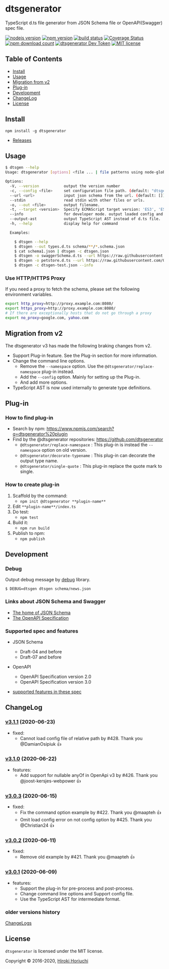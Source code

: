 # dtsgenerator

TypeScript d.ts file generator from JSON Schema file or OpenAPI(Swagger) spec file.

[![nodejs version](https://img.shields.io/node/v/dtsgenerator.svg)](#)
[![npm version](https://badge.fury.io/js/dtsgenerator.svg)](https://www.npmjs.com/package/dtsgenerator)
[![build status](https://travis-ci.org/horiuchi/dtsgenerator.svg?branch=master)](https://travis-ci.org/horiuchi/dtsgenerator)
[![Coverage Status](https://coveralls.io/repos/github/horiuchi/dtsgenerator/badge.svg?branch=master)](https://coveralls.io/github/horiuchi/dtsgenerator?branch=master)
[![npm download count](https://img.shields.io/npm/dt/dtsgenerator.svg)](https://www.npmjs.com/package/dtsgenerator)
[![dtsgenerator Dev Token](https://badge.devtoken.rocks/dtsgenerator)](https://devtoken.rocks/package/dtsgenerator)
[![MIT license](https://img.shields.io/npm/l/dtsgenerator.svg)](#)

## Table of Contents

- [Install](#install)
- [Usage](#usage)
- [Migration from v2](#migration-from-v2)
- [Plug-in](#plug-in)
- [Development](#development)
- [ChangeLog](#changelog)
- [License](#license)

## Install

    npm install -g dtsgenerator

- [Releases](https://github.com/horiuchi/dtsgenerator/releases)

## Usage

```sh
$ dtsgen --help
Usage: dtsgenerator [options] <file ... | file patterns using node-glob>

Options:
  -V, --version           output the version number
  -c, --config <file>     set configuration file path. (default: "dtsgen.json")
  --url <url>             input json schema from the url. (default: [])
  --stdin                 read stdin with other files or urls.
  -o, --out <file>        output filename.
  -t, --target <version>  Specify ECMAScript target version: 'ES3', 'ES5', 'ES2015', 'ES2016', 'ES2017', 'ES2018', 'ES2019', 'ES2020', or 'ESNEXT' (default).
  --info                  for developer mode. output loaded config and plugin details only.
  --output-ast            output TypeScript AST instead of d.ts file.
  -h, --help              display help for command

  Examples:

    $ dtsgen --help
    $ dtsgen --out types.d.ts schema/**/*.schema.json
    $ cat schema1.json | dtsgen -c dtsgen.json
    $ dtsgen -o swaggerSchema.d.ts --url https://raw.githubusercontent.com/OAI/OpenAPI-Specification/master/schemas/v2.0/schema.json
    $ dtsgen -o petstore.d.ts --url https://raw.githubusercontent.com/OAI/OpenAPI-Specification/master/examples/v2.0/yaml/petstore.yaml
    $ dtsgen -c dtsgen-test.json --info
```

### Use HTTP/HTTPS Proxy

If you need a proxy to fetch the schema, please set the following environment variables.

```bash
export http_proxy=http://proxy.example.com:8080/
export https_proxy=http://proxy.example.com:8080/
# If there are exceptionally hosts that do not go through a proxy
export no_proxy=google.com, yahoo.com
```

## Migration from v2

The dtsgenerator v3 has made the following braking changes from v2.

- Support Plug-in feature. See the Plug-in section for more information.
- Change the command line options.
    - Remove the `--namespace` option. Use the `@dtsgenerator/replace-namespace` plug-in instead.
    - Add the `--config` option. Mainly for setting up the Plug-in.
    - And add more options.
- TypeScript AST is now used internally to generate type definitions.


## Plug-in

### How to find plug-in

- Search by npm: https://www.npmjs.com/search?q=dtsgenerator%20plugin
- Find by the @dtsgenerator repositories: https://github.com/dtsgenerator
    - `@dtsgenerator/replace-namespace` : This plug-in is instead the `--namespace` option on old version.
    - `@dtsgenerator/decorate-typename` : This plug-in can decorate the output type name.
    - `@dtsgenerator/single-quote` : This plug-in replace the quote mark to single.

### How to create plug-in

1. Scaffold by the command:
    - `npm init @dtsgenerator **plugin-name**`
1. Edit `**plugin-name**/index.ts`
1. Do test:
    - `npm test`
1. Build it:
    - `npm run build`
1. Publish to npm:
    - `npm publish`

## Development

### Debug

Output debug message by [debug](https://www.npmjs.com/package/debug) library.

    $ DEBUG=dtsgen dtsgen schema/news.json


### Links about JSON Schema and Swagger

- [The home of JSON Schema](http://json-schema.org/)
- [The OpenAPI Specification](https://github.com/OAI/OpenAPI-Specification)

### Supported spec and features

- JSON Schema
  - Draft-04 and before
  - Draft-07 and before
- OpenAPI
  - OpenAPI Specification version 2.0
  - OpenAPI Specification version 3.0

- [supported features in these spec](https://github.com/horiuchi/dtsgenerator/blob/master/SupportedFeatures.md)

## ChangeLog

### [v3.1.1](https://github.com/horiuchi/dtsgenerator/releases/tag/v3.1.1) (2020-06-23)

- fixed:
  - Cannot load config file of relative path by #428. Thank you @DamianOsipiuk :+1:

### [v3.1.0](https://github.com/horiuchi/dtsgenerator/releases/tag/v3.1.0) (2020-06-22)

- features:
  - Add support for nullable anyOf in OpenApi v3 by #426. Thank you @joost-kersjes-webpower :+1:

### [v3.0.3](https://github.com/horiuchi/dtsgenerator/releases/tag/v3.0.3) (2020-06-15)

- fixed:
  - Fix the command option example by #422. Thank you @maapteh :+1:
  - Omit load config error on not config option by #425. Thank you @Christian24 :+1:

### [v3.0.2](https://github.com/horiuchi/dtsgenerator/releases/tag/v3.0.2) (2020-06-11)

- fixed:
  - Remove old example by #421. Thank you @maapteh :+1:

### [v3.0.1](https://github.com/horiuchi/dtsgenerator/releases/tag/v3.0.1) (2020-06-09)

- features:
  - Support the plug-in for pre-process and post-process.
  - Change command line options and Support config file.
  - Use the TypeScript AST for intermediate format.

### older versions history

[ChangeLogs](https://github.com/horiuchi/dtsgenerator/blob/master/CHANGELOG.md)

## License

`dtsgenerator` is licensed under the MIT license.

Copyright &copy; 2016-2020, [Hiroki Horiuchi](mailto:horiuchi.g@gmail.com)

